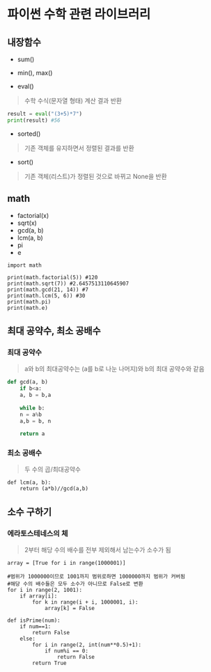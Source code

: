 # 파이썬 수학 관련 라이브러리

## 내장함수

+ sum()



+ min(), max()



+ eval()

> 수학 수식(문자열 형태) 계산 결과 반환

```py
result = eval("(3+5)*7")
print(result) #56
```



+ sorted()

> 기존 객체를 유지하면서 정렬된 결과를 반환



+ sort()

> 기존 객체(리스트)가 정렬된 것으로 바뀌고 None을 반환



## math

+ factorial(x)
+ sqrt(x)
+ gcd(a, b)
+ lcm(a, b)
+ pi
+ e

```
import math

print(math.factorial(5)) #120
print(math.sqrt(7)) #2.6457513110645907
print(math.gcd(21, 14)) #7
print(math.lcm(5, 6)) #30
print(math.pi)
print(math.e)
```



## 최대 공약수, 최소 공배수

### 최대 공약수

> a와 b의 최대공약수는 (a를 b로 나눈 나머지)와 b의 최대 공약수와 같음

```python
def gcd(a, b)
	if b<a:
	a, b = b,a 
	
	while b:
	n = a%b
	a,b = b, n
	
	return a
```



### 최소 공배수

> 두 수의 곱/최대공약수

```
def lcm(a, b):
	return (a*b)//gcd(a,b)
```



## 소수 구하기

### 에라토스테네스의 체

> 2부터 해당 수의 배수를 전부 제외해서 남는수가 소수가 됨

```
array = [True for i in range(1000001)]

#범위가 1000000이므로 1001까지 범위로하면 1000000까지 범위가 커버됨
#해당 수의 배수들은 모두 소수가 아니므로 False로 변환
for i in range(2, 1001):
    if array[i]:
        for k in range(i + i, 1000001, i):
            array[k] = False
```



```
def isPrime(num):
    if num==1:
        return False
    else:
        for i in range(2, int(num**0.5)+1):
            if num%i == 0:
                return False
        return True
```

